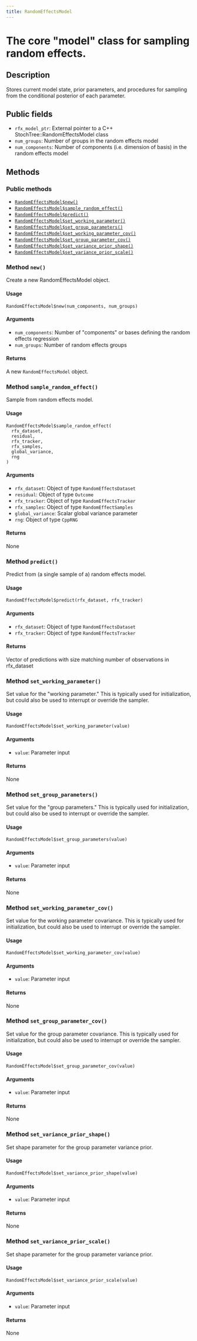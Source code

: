 ```yaml
---
title: RandomEffectsModel
---
```


# The core "model" class for sampling random effects.

## Description

Stores current model state, prior parameters, and procedures for
sampling from the conditional posterior of each parameter.

## Public fields

* `rfx_model_ptr`: External pointer to a C++ StochTree::RandomEffectsModel class
* `num_groups`: Number of groups in the random effects model
* `num_components`: Number of components (i.e. dimension of basis) in the random effects model

## Methods

### Public methods

* [`RandomEffectsModel$new()`](#method-RandomEffectsModel-new)
* [`RandomEffectsModel$sample_random_effect()`](#method-RandomEffectsModel-sample_random_effect)
* [`RandomEffectsModel$predict()`](#method-RandomEffectsModel-predict)
* [`RandomEffectsModel$set_working_parameter()`](#method-RandomEffectsModel-set_working_parameter)
* [`RandomEffectsModel$set_group_parameters()`](#method-RandomEffectsModel-set_group_parameters)
* [`RandomEffectsModel$set_working_parameter_cov()`](#method-RandomEffectsModel-set_working_parameter_cov)
* [`RandomEffectsModel$set_group_parameter_cov()`](#method-RandomEffectsModel-set_group_parameter_cov)
* [`RandomEffectsModel$set_variance_prior_shape()`](#method-RandomEffectsModel-set_variance_prior_shape)
* [`RandomEffectsModel$set_variance_prior_scale()`](#method-RandomEffectsModel-set_variance_prior_scale)

### Method `new()`

Create a new RandomEffectsModel object.

#### Usage

```
RandomEffectsModel$new(num_components, num_groups)
```

#### Arguments

* `num_components`: Number of "components" or bases defining the random effects regression
* `num_groups`: Number of random effects groups

#### Returns

A new `RandomEffectsModel` object.

### Method `sample_random_effect()`

Sample from random effects model.

#### Usage

```
RandomEffectsModel$sample_random_effect(
  rfx_dataset,
  residual,
  rfx_tracker,
  rfx_samples,
  global_variance,
  rng
)
```

#### Arguments

* `rfx_dataset`: Object of type `RandomEffectsDataset`
* `residual`: Object of type `Outcome`
* `rfx_tracker`: Object of type `RandomEffectsTracker`
* `rfx_samples`: Object of type `RandomEffectSamples`
* `global_variance`: Scalar global variance parameter
* `rng`: Object of type `CppRNG`

#### Returns

None

### Method `predict()`

Predict from (a single sample of a) random effects model.

#### Usage

```
RandomEffectsModel$predict(rfx_dataset, rfx_tracker)
```

#### Arguments

* `rfx_dataset`: Object of type `RandomEffectsDataset`
* `rfx_tracker`: Object of type `RandomEffectsTracker`

#### Returns

Vector of predictions with size matching number of observations in rfx_dataset

### Method `set_working_parameter()`

Set value for the "working parameter." This is typically
used for initialization, but could also be used to interrupt
or override the sampler.

#### Usage

```
RandomEffectsModel$set_working_parameter(value)
```

#### Arguments

* `value`: Parameter input

#### Returns

None

### Method `set_group_parameters()`

Set value for the "group parameters." This is typically
used for initialization, but could also be used to interrupt
or override the sampler.

#### Usage

```
RandomEffectsModel$set_group_parameters(value)
```

#### Arguments

* `value`: Parameter input

#### Returns

None

### Method `set_working_parameter_cov()`

Set value for the working parameter covariance. This is typically
used for initialization, but could also be used to interrupt
or override the sampler.

#### Usage

```
RandomEffectsModel$set_working_parameter_cov(value)
```

#### Arguments

* `value`: Parameter input

#### Returns

None

### Method `set_group_parameter_cov()`

Set value for the group parameter covariance. This is typically
used for initialization, but could also be used to interrupt
or override the sampler.

#### Usage

```
RandomEffectsModel$set_group_parameter_cov(value)
```

#### Arguments

* `value`: Parameter input

#### Returns

None

### Method `set_variance_prior_shape()`

Set shape parameter for the group parameter variance prior.

#### Usage

```
RandomEffectsModel$set_variance_prior_shape(value)
```

#### Arguments

* `value`: Parameter input

#### Returns

None

### Method `set_variance_prior_scale()`

Set shape parameter for the group parameter variance prior.

#### Usage

```
RandomEffectsModel$set_variance_prior_scale(value)
```

#### Arguments

* `value`: Parameter input

#### Returns

None

